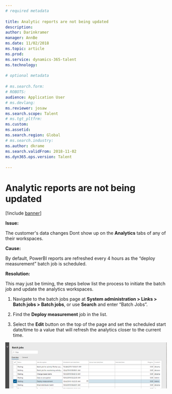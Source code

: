 ```yaml
---
# required metadata

title: Analytic reports are not being updated
description: 
author: Darinkramer
manager: AnnBe
ms.date: 11/02/2018
ms.topic: article
ms.prod: 
ms.service: dynamics-365-talent
ms.technology: 

# optional metadata

# ms.search.form: 
# ROBOTS: 
audience: Application User
# ms.devlang: 
ms.reviewer: josaw
ms.search.scope: Talent
# ms.tgt_pltfrm: 
ms.custom: 
ms.assetid: 
ms.search.region: Global
# ms.search.industry: 
ms.author: dkrame
ms.search.validFrom: 2018-11-02
ms.dyn365.ops.version: Talent

---
```


# Analytic reports are not being updated

[!include [banner](includes/banner.md)]

**Issue:**

The customer's data changes Dont show up on the **Analytics** tabs of any of their workspaces.

**Cause:**

By default, PowerBI reports are refreshed every 4 hours as the “deploy measurement” batch job is scheduled.

**Resolution:**

This may just be timing, the steps below list the process to initiate the batch job and update the analytics workspaces.

1.  Navigate to the batch jobs page at **System administration \> Links \> Batch jobs \> Batch jobs**, or use **Search** and enter “Batch Jobs”.

1.  Find the **Deploy measurement** job in the list.

1.  Select the **Edit** button on the top of the page and set the scheduled start date/time to a value that will refresh the analytics closer to the current time.

![](media/batch-jobs.png)
